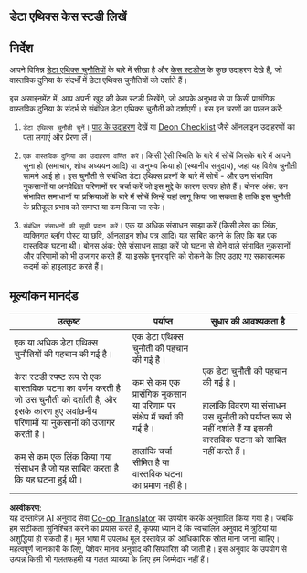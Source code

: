 <!--
CO_OP_TRANSLATOR_METADATA:
{
  "original_hash": "b588c0fc73014f52520c666efc3e0cc3",
  "translation_date": "2025-08-24T21:25:40+00:00",
  "source_file": "1-Introduction/02-ethics/assignment.md",
  "language_code": "hi"
}
-->
## डेटा एथिक्स केस स्टडी लिखें

## निर्देश

आपने विभिन्न [डेटा एथिक्स चुनौतियों](README.md#2-ethics-challenges) के बारे में सीखा है और [केस स्टडीज](README.md#3-case-studies) के कुछ उदाहरण देखे हैं, जो वास्तविक दुनिया के संदर्भों में डेटा एथिक्स चुनौतियों को दर्शाते हैं।

इस असाइनमेंट में, आप अपनी खुद की केस स्टडी लिखेंगे, जो आपके अनुभव से या किसी प्रासंगिक वास्तविक दुनिया के संदर्भ से संबंधित डेटा एथिक्स चुनौती को दर्शाएगी। बस इन चरणों का पालन करें:

1. `डेटा एथिक्स चुनौती चुनें`। [पाठ के उदाहरण](README.md#2-ethics-challenges) देखें या [Deon Checklist](https://deon.drivendata.org/examples/) जैसे ऑनलाइन उदाहरणों का पता लगाएं और प्रेरणा लें।

2. `एक वास्तविक दुनिया का उदाहरण वर्णित करें`। किसी ऐसी स्थिति के बारे में सोचें जिसके बारे में आपने सुना हो (समाचार, शोध अध्ययन आदि) या अनुभव किया हो (स्थानीय समुदाय), जहां यह विशेष चुनौती सामने आई हो। इस चुनौती से संबंधित डेटा एथिक्स प्रश्नों के बारे में सोचें - और उन संभावित नुकसानों या अनपेक्षित परिणामों पर चर्चा करें जो इस मुद्दे के कारण उत्पन्न होते हैं। बोनस अंक: उन संभावित समाधानों या प्रक्रियाओं के बारे में सोचें जिन्हें यहां लागू किया जा सकता है ताकि इस चुनौती के प्रतिकूल प्रभाव को समाप्त या कम किया जा सके।

3. `संबंधित संसाधनों की सूची प्रदान करें`। एक या अधिक संसाधन साझा करें (किसी लेख का लिंक, व्यक्तिगत ब्लॉग पोस्ट या छवि, ऑनलाइन शोध पत्र आदि) यह साबित करने के लिए कि यह एक वास्तविक घटना थी। बोनस अंक: ऐसे संसाधन साझा करें जो घटना से होने वाले संभावित नुकसानों और परिणामों को भी उजागर करते हैं, या इसके पुनरावृत्ति को रोकने के लिए उठाए गए सकारात्मक कदमों को हाइलाइट करते हैं।



## मूल्यांकन मानदंड

उत्कृष्ट | पर्याप्त | सुधार की आवश्यकता है
--- | --- | -- |
एक या अधिक डेटा एथिक्स चुनौतियों की पहचान की गई है। <br/> <br/> केस स्टडी स्पष्ट रूप से एक वास्तविक घटना का वर्णन करती है जो उस चुनौती को दर्शाती है, और इसके कारण हुए अवांछनीय परिणामों या नुकसानों को उजागर करती है। <br/><br/> कम से कम एक लिंक किया गया संसाधन है जो यह साबित करता है कि यह घटना हुई थी। | एक डेटा एथिक्स चुनौती की पहचान की गई है। <br/><br/> कम से कम एक प्रासंगिक नुकसान या परिणाम पर संक्षेप में चर्चा की गई है। <br/><br/> हालांकि चर्चा सीमित है या वास्तविक घटना का प्रमाण नहीं है। | एक डेटा चुनौती की पहचान की गई है। <br/><br/> हालांकि विवरण या संसाधन उस चुनौती को पर्याप्त रूप से नहीं दर्शाते हैं या इसकी वास्तविक घटना को साबित नहीं करते हैं। |

**अस्वीकरण**:  
यह दस्तावेज़ AI अनुवाद सेवा [Co-op Translator](https://github.com/Azure/co-op-translator) का उपयोग करके अनुवादित किया गया है। जबकि हम सटीकता सुनिश्चित करने का प्रयास करते हैं, कृपया ध्यान दें कि स्वचालित अनुवाद में त्रुटियां या अशुद्धियां हो सकती हैं। मूल भाषा में उपलब्ध मूल दस्तावेज़ को आधिकारिक स्रोत माना जाना चाहिए। महत्वपूर्ण जानकारी के लिए, पेशेवर मानव अनुवाद की सिफारिश की जाती है। इस अनुवाद के उपयोग से उत्पन्न किसी भी गलतफहमी या गलत व्याख्या के लिए हम जिम्मेदार नहीं हैं।